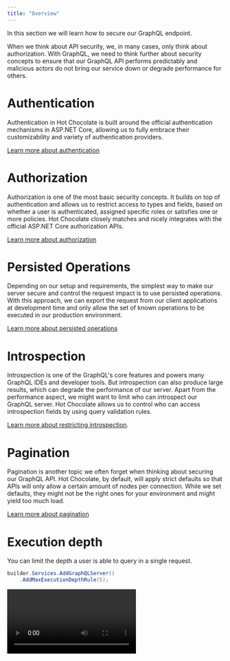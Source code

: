 ```yaml
---
title: "Overview"
---
```


In this section we will learn how to secure our GraphQL endpoint.

When we think about API security, we, in many cases, only think about authorization. With GraphQL, we need to think further about security concepts to ensure that our GraphQL API performs predictably and malicious actors do not bring our service down or degrade performance for others.

# Authentication

Authentication in Hot Chocolate is built around the official authentication mechanisms in ASP.NET Core, allowing us to fully embrace their customizability and variety of authentication providers.

[Learn more about authentication](/docs/hotchocolate/v15/security/authentication)

# Authorization

Authorization is one of the most basic security concepts. It builds on top of authentication and allows us to restrict access to types and fields, based on whether a user is authenticated, assigned specific roles or satisfies one or more policies. Hot Chocolate closely matches and nicely integrates with the official ASP.NET Core authorization APIs.

[Learn more about authorization](/docs/hotchocolate/v15/security/authorization)

# Persisted Operations

Depending on our setup and requirements, the simplest way to make our server secure and control the request impact is to use persisted operations. With this approach, we can export the request from our client applications at development time and only allow the set of known operations to be executed in our production environment.

[Learn more about persisted operations](/docs/hotchocolate/v15/performance/persisted-operations)

# Introspection

Introspection is one of the GraphQL's core features and powers many GraphQL IDEs and developer tools. But introspection can also produce large results, which can degrade the performance of our server. Apart from the performance aspect, we might want to limit who can introspect our GraphQL server. Hot Chocolate allows us to control who can access introspection fields by using query validation rules.

[Learn more about restricting introspection](/docs/hotchocolate/v15/server/introspection#disabling-introspection).

# Pagination

Pagination is another topic we often forget when thinking about securing our GraphQL API. Hot Chocolate, by default, will apply strict defaults so that APIs will only allow a certain amount of nodes per connection. While we set defaults, they might not be the right ones for your environment and might yield too much load.

[Learn more about pagination](/docs/hotchocolate/v15/fetching-data/pagination)

# Execution depth

You can limit the depth a user is able to query in a single request.

```csharp
builder.Services.AddGraphQLServer()
    .AddMaxExecutionDepthRule(5);
```

<Video videoId="PYZSSlVCuJc" />

# Execution timeout

The execution of a GraphQL request is automatically aborted after 30 seconds to prevent long-running queries affecting the performance of your GraphQL server.

This default can be overridden as shown below:

```csharp
builder.Services.AddGraphQLServer()
    .ModifyRequestOptions(o =>
    {
        o.ExecutionTimeout = TimeSpan.FromSeconds(60);
    });
```

The `ExecutionTimeout` is not honored, if a debugger is attached.

# Validation error limit

To protect against malicious queries that intentionally craft payloads, which would generate a large number of validation errors, Hot Chocolate limits the number of validation errors to 5 per default. As soon as the execution engine tries to produce a 6th validation error, the validation process is aborted and the previous 5 errors are returned.

The maximum number of validation errors can be overridden as shown below:

```csharp
builder.Services.AddGraphQLServer()
    .SetMaxAllowedValidationErrors(10);
```

# Nodes batch size

When building a [Relay.js compliant schema](/docs/hotchocolate/v15/defining-a-schema/relay#global-object-identification), our server also exposes a `nodes(ids: [ID])` field besides the `node(id: ID)` field, required by the Relay specification. This `nodes` field allows users to fetch multiple nodes at once. An attacker could exploit this and attempt to fetch a large quantity of nodes to degrade the performance of your GraphQL server. To prevent this, we limit the number of nodes that can be requested to 10.

You can change this default to suite the needs of your application as shown below:

```csharp
builder.Services.AddGraphQLServer()
    .ModifyOptions(o => o.MaxAllowedNodeBatchSize = 1);
```

# Cost analysis

With technologies like [REST](https://en.wikipedia.org/wiki/REST), it was easy to scale servers and measure the impact of a single request on our server infrastructure. With GraphQL, we need to do a bit more to enforce that requests have a consistent impact on our servers. Hot Chocolate can track the cost of fields and deny the execution of requests that exceed the allowed impact on our system.

[Learn more about cost analysis](/docs/hotchocolate/v15/security/cost-analysis)

# FIPS compliance

Per default Hot Chocolate uses MD5 to create a unique document hash. Since MD5 is not FIPS compliant, this might lead to issues, if you are trying to run Hot Chocolate on a device that is in FIPS compliance mode.

Fortunately, we offer the option to use the FIPS compliant SHA256 hashing algorithm to create document hashes.

```csharp
builder.Services.AddSha256DocumentHashProvider();
```

[Learn more about document hashing providers](/docs/hotchocolate/v15/performance/persisted-operations#hashing-algorithms)
